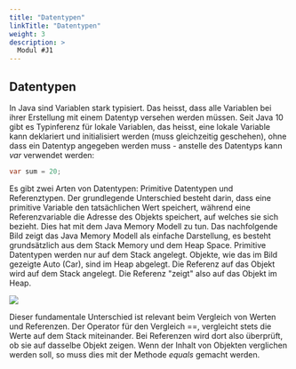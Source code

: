 ```yaml
---
title: "Datentypen"
linkTitle: "Datentypen"
weight: 3
description: >
  Modul #J1
---
```



## Datentypen
In Java sind Variablen stark typisiert. Das heisst, dass alle Variablen bei ihrer Erstellung mit einem Datentyp versehen werden müssen.
Seit Java 10 gibt es Typinferenz für lokale Variablen, das heisst, eine lokale Variable kann deklariert und initialisiert werden (muss gleichzeitig geschehen), ohne dass ein Datentyp angegeben werden muss - anstelle des Datentyps kann _var_ verwendet werden:

```java
var sum = 20;
```

Es gibt zwei Arten von Datentypen: Primitive Datentypen und Referenztypen. Der grundlegende Unterschied besteht darin, dass eine primitive Variable den tatsächlichen Wert speichert, während eine Referenzvariable die Adresse des Objekts speichert, auf welches sie sich bezieht. Dies hat mit dem Java Memory Modell zu tun. Das nachfolgende Bild zeigt das Java Memory Modell als einfache Darstellung, es besteht grundsätzlich aus dem Stack Memory und dem Heap Space. Primitive Datentypen werden nur auf dem Stack angelegt. Objekte, wie das im Bild gezeigte Auto (Car), sind im Heap abgelegt. Die Referenz auf das Objekt wird auf dem Stack angelegt. Die Referenz "zeigt" also auf das Objekt im Heap.

![](../../java-grundlagen/Datentypen.png)

Dieser fundamentale Unterschied ist relevant beim Vergleich von Werten und Referenzen. Der Operator für den Vergleich ==, vergleicht stets die Werte auf dem Stack miteinander. Bei Referenzen wird dort also überprüft, ob sie auf dasselbe Objekt zeigen. Wenn der Inhalt von Objekten verglichen werden soll, so muss dies mit der Methode _equals_ gemacht werden.
